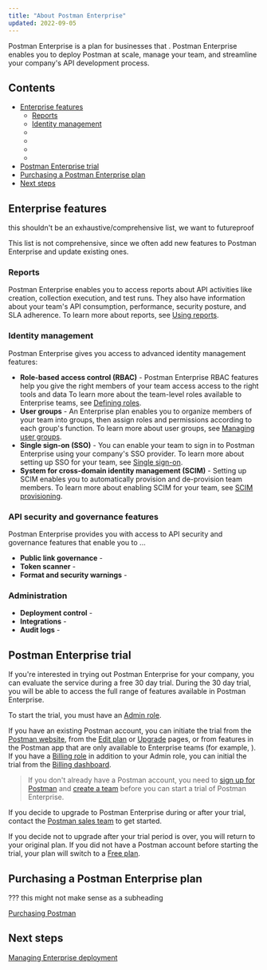 ```yaml
---
title: "About Postman Enterprise"
updated: 2022-09-05
---
```


Postman Enterprise is a plan for businesses that <need to do thing>. Postman Enterprise enables you to deploy Postman at scale, manage your team, and streamline your company's API development process.

## Contents

* [Enterprise features](#enterprise-features)
    * [Reports](#reports)
    * [Identity management](#identity-management)
    * []()
    * []()
    * []()
    * []()
* [Postman Enterprise trial](#postman-enterprise-trial)
* [Purchasing a Postman Enterprise plan](#purchasing-a-postman-enterprise-plan)
* [Next steps](#next-steps)

## Enterprise features

this shouldn't be an exhaustive/comprehensive list, we want to futureproof

This list is not comprehensive, since we often add new features to Postman Enterprise and update existing ones.

### Reports

Postman Enterprise enables you to access reports about API activities like creation, collection execution, and test runs. They also have information about your team's API consumption, performance, security posture, and SLA adherence. To learn more about reports, see [Using reports](/docs/reports/reports-overview/).

### Identity management

Postman Enterprise gives you access to advanced identity management features:

* **Role-based access control (RBAC)** - Postman Enterprise RBAC features help you give the right members of your team access access to the right tools and data To learn more about the team-level roles available to Enterprise teams, see [Defining roles](/docs/collaborating-in-postman/roles-and-permissions/#team-roles).
* **User groups** - An Enterprise plan enables you to organize members of your team into groups, then assign roles and permissions according to each group's function. To learn more about user groups, see [Managing user groups](/docs/administration/managing-your-team/user-groups/).
* **Single sign-on (SSO)** - You can enable your team to sign in to Postman Enterprise using your company's SSO provider. To learn more about setting up SSO for your team, see [Single sign-on](/docs/administration/sso/intro-sso/).
* **System for cross-domain identity management (SCIM)** - Setting up SCIM enables you to automatically provision and de-provision team members. To learn more about enabling SCIM for your team, see [SCIM provisioning](/docs/administration/scim-provisioning/scim-provisioning-overview/).

### API security and governance features

Postman Enterprise provides you with access to API security and governance features that enable you to ...

* **Public link governance** -
* **Token scanner** -
* **Format and security warnings** -

### Administration

* **Deployment control** -
* **Integrations** -
* **Audit logs** -

## Postman Enterprise trial

If you're interested in trying out Postman Enterprise for your company, you can evaluate the service during a free 30 day trial. During the 30 day trial, you will be able to access the full range of features available in Postman Enterprise.

To start the trial, you must have an [Admin role](/docs/collaborating-in-postman/roles-and-permissions/#team-roles).

If you have an existing Postman account, you can initiate the trial from the [Postman website](https://www.postman.com/postman-enterprise/), from the [Edit plan]() or [Upgrade]() pages, or from features in the Postman app that are only available to Enterprise teams (for example, <things go here>). If you have a [Billing role]() in addition to your Admin role, you can initial the trial from the [Billing dashboard]().

> If you don't already have a Postman account, you need to [sign up for Postman](/docs/getting-started/postman-account/#signing-up-for-a-postman-account) and [create a team](/docs/collaborating-in-postman/working-with-your-team/collaboration-overview/#creating-a-team) before you can start a trial of Postman Enterprise.

If you decide to upgrade to Postman Enterprise during or after your trial, contact the [Postman sales team]() to get started.

If you decide not to upgrade after your trial period is over, you will return to your original plan. If you did not have a Postman account before starting the trial, your plan will switch to a [Free plan](https://www.postman.com/pricing/).

## Purchasing a Postman Enterprise plan

??? this might not make sense as a subheading

[Purchasing Postman](/docs/administration/buying/)

## Next steps

[Managing Enterprise deployment](/docs/administration/managing-enterprise-deployment/)
